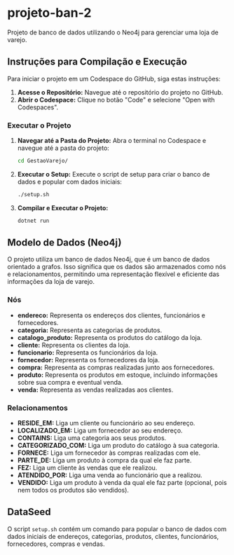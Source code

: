 # projeto-ban-2

Projeto de banco de dados utilizando o Neo4j para gerenciar uma loja de varejo.

## Instruções para Compilação e Execução

Para iniciar o projeto em um Codespace do GitHub, siga estas instruções:

1.  **Acesse o Repositório:** Navegue até o repositório do projeto no GitHub.
2.  **Abrir o Codespace:** Clique no botão "Code" e selecione "Open with Codespaces".

### Executar o Projeto

1.  **Navegar até a Pasta do Projeto:** Abra o terminal no Codespace e navegue até a pasta do projeto:

    ```bash
    cd GestaoVarejo/
    ```

2.  **Executar o Setup:** Execute o script de setup para criar o banco de dados e popular com dados iniciais:

    ```bash
    ./setup.sh
    ```

3.  **Compilar e Executar o Projeto:**

    ```bash
    dotnet run
    ```

## Modelo de Dados (Neo4j)

O projeto utiliza um banco de dados Neo4j, que é um banco de dados orientado a grafos. Isso significa que os dados são armazenados como nós e relacionamentos, permitindo uma representação flexível e eficiente das informações da loja de varejo.

### Nós

*   **endereco:** Representa os endereços dos clientes, funcionários e fornecedores.
*   **categoria:** Representa as categorias de produtos.
*   **catalogo\_produto:** Representa os produtos do catálogo da loja.
*   **cliente:** Representa os clientes da loja.
*   **funcionario:** Representa os funcionários da loja.
*   **fornecedor:** Representa os fornecedores da loja.
*   **compra:** Representa as compras realizadas junto aos fornecedores.
*   **produto:** Representa os produtos em estoque, incluindo informações sobre sua compra e eventual venda.
*   **venda:** Representa as vendas realizadas aos clientes.

### Relacionamentos

*   **RESIDE\_EM:** Liga um cliente ou funcionário ao seu endereço.
*   **LOCALIZADO\_EM:** Liga um fornecedor ao seu endereço.
*   **CONTAINS:** Liga uma categoria aos seus produtos.
*   **CATEGORIZADO\_COM:** Liga um produto do catálogo à sua categoria.
*   **FORNECE:** Liga um fornecedor às compras realizadas com ele.
*   **PARTE\_DE:** Liga um produto à compra da qual ele faz parte.
*   **FEZ:** Liga um cliente às vendas que ele realizou.
*   **ATENDIDO\_POR:** Liga uma venda ao funcionário que a realizou.
*   **VENDIDO:** Liga um produto à venda da qual ele faz parte (opcional, pois nem todos os produtos são vendidos).

## DataSeed

O script `setup.sh` contém um comando para popular o banco de dados com dados iniciais de endereços, categorias, produtos, clientes, funcionários, fornecedores, compras e vendas.
